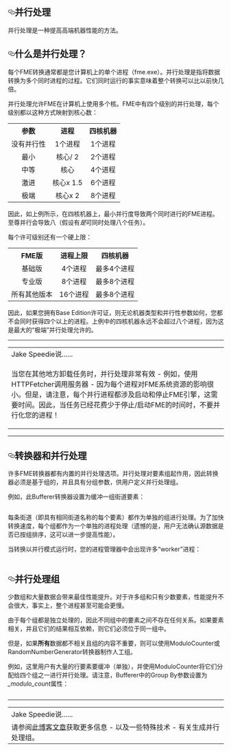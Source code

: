   <div id="readme" class="readme blob instapaper_body">
    <article class="markdown-body entry-content" itemprop="text"><h1><a id="user-content-parallel-processing" class="anchor" aria-hidden="true" href="https://github.com/safesoftware/FMETraining/blob/Desktop-Advanced-2018/DesktopAdvanced2WorkspaceDesign/2.19.ParallelProcessing.md#parallel-processing"><svg class="octicon octicon-link" viewBox="0 0 16 16" version="1.1" width="16" height="16" aria-hidden="true"><path fill-rule="evenodd" d="M4 9h1v1H4c-1.5 0-3-1.69-3-3.5S2.55 3 4 3h4c1.45 0 3 1.69 3 3.5 0 1.41-.91 2.72-2 3.25V8.59c.58-.45 1-1.27 1-2.09C10 5.22 8.98 4 8 4H4c-.98 0-2 1.22-2 2.5S3 9 4 9zm9-3h-1v1h1c1 0 2 1.22 2 2.5S13.98 12 13 12H9c-.98 0-2-1.22-2-2.5 0-.83.42-1.64 1-2.09V6.25c-1.09.53-2 1.84-2 3.25C6 11.31 7.55 13 9 13h4c1.45 0 3-1.69 3-3.5S14.5 6 13 6z"></path></svg></a><font style="vertical-align: inherit;"><font style="vertical-align: inherit;">并行处理</font></font></h1>
<p><font style="vertical-align: inherit;"><font style="vertical-align: inherit;">并行处理是一种提高高端机器性能的方法。</font></font></p>
<h2><a id="user-content-what-is-parallel-processing" class="anchor" aria-hidden="true" href="https://github.com/safesoftware/FMETraining/blob/Desktop-Advanced-2018/DesktopAdvanced2WorkspaceDesign/2.19.ParallelProcessing.md#what-is-parallel-processing"><svg class="octicon octicon-link" viewBox="0 0 16 16" version="1.1" width="16" height="16" aria-hidden="true"><path fill-rule="evenodd" d="M4 9h1v1H4c-1.5 0-3-1.69-3-3.5S2.55 3 4 3h4c1.45 0 3 1.69 3 3.5 0 1.41-.91 2.72-2 3.25V8.59c.58-.45 1-1.27 1-2.09C10 5.22 8.98 4 8 4H4c-.98 0-2 1.22-2 2.5S3 9 4 9zm9-3h-1v1h1c1 0 2 1.22 2 2.5S13.98 12 13 12H9c-.98 0-2-1.22-2-2.5 0-.83.42-1.64 1-2.09V6.25c-1.09.53-2 1.84-2 3.25C6 11.31 7.55 13 9 13h4c1.45 0 3-1.69 3-3.5S14.5 6 13 6z"></path></svg></a><font style="vertical-align: inherit;"><font style="vertical-align: inherit;">什么是并行处理？</font></font></h2>
<p><font style="vertical-align: inherit;"><font style="vertical-align: inherit;">每个FME转换通常都是您计算机上的单个进程（fme.exe）。</font><font style="vertical-align: inherit;">并行处理是指将数据转换为多个同时进程的过程。</font><font style="vertical-align: inherit;">它们同时运行的事实意味着整个转换可以比以前快几倍。</font></font></p>
<p><font style="vertical-align: inherit;"><font style="vertical-align: inherit;">并行处理允许FME在计算机上使用多个核。</font><font style="vertical-align: inherit;">FME中有四个级别的并行处理，每个级别都以这种方式映射到核心数：</font></font></p>
<table>
<tbody><tr><th><font style="vertical-align: inherit;"><font style="vertical-align: inherit;">参数</font></font></th><th><font style="vertical-align: inherit;"><font style="vertical-align: inherit;">进程</font></font></th><th><font style="vertical-align: inherit;"><font style="vertical-align: inherit;">四核机器</font></font></th></tr>
<tr><td align="center"><font style="vertical-align: inherit;"><font style="vertical-align: inherit;">没有并行性</font></font></td><td align="center"><font style="vertical-align: inherit;"><font style="vertical-align: inherit;">1个进程</font></font></td><td align="center"><font style="vertical-align: inherit;"><font style="vertical-align: inherit;">1个进程</font></font></td></tr>
<tr><td align="center"><font style="vertical-align: inherit;"><font style="vertical-align: inherit;">最小</font></font></td><td align="center"><font style="vertical-align: inherit;"><font style="vertical-align: inherit;">核心/ 2</font></font></td><td align="center"><font style="vertical-align: inherit;"><font style="vertical-align: inherit;">2个进程</font></font></td></tr>
<tr><td align="center"><font style="vertical-align: inherit;"><font style="vertical-align: inherit;">中等</font></font></td><td align="center"><font style="vertical-align: inherit;"><font style="vertical-align: inherit;">核心</font></font></td><td align="center"><font style="vertical-align: inherit;"><font style="vertical-align: inherit;">4个进程</font></font></td></tr>
<tr><td align="center"><font style="vertical-align: inherit;"><font style="vertical-align: inherit;">激进</font></font></td><td align="center"><font style="vertical-align: inherit;"><font style="vertical-align: inherit;">核心x 1.5</font></font></td><td align="center"><font style="vertical-align: inherit;"><font style="vertical-align: inherit;">6个进程</font></font></td></tr>
<tr><td align="center"><font style="vertical-align: inherit;"><font style="vertical-align: inherit;">极端</font></font></td><td align="center"><font style="vertical-align: inherit;"><font style="vertical-align: inherit;">核心x 2</font></font></td><td align="center"><font style="vertical-align: inherit;"><font style="vertical-align: inherit;">8个进程</font></font></td></tr>
</tbody></table>
<p><font style="vertical-align: inherit;"><font style="vertical-align: inherit;">因此，如上例所示，在四核机器上，最小并行度导致两个同时进行的FME进程。</font><font style="vertical-align: inherit;">至尊并行会导致八（假设有</font></font><em><font style="vertical-align: inherit;"><font style="vertical-align: inherit;">是</font></font></em><font style="vertical-align: inherit;"><font style="vertical-align: inherit;">可同时处理八个任务）。</font></font></p>
<p><font style="vertical-align: inherit;"><font style="vertical-align: inherit;">每个许可级别还有一个硬上限：</font></font></p>
<table>
<tbody><tr><th><font style="vertical-align: inherit;"><font style="vertical-align: inherit;">FME版</font></font></th><th><font style="vertical-align: inherit;"><font style="vertical-align: inherit;">进程上限</font></font></th><th><font style="vertical-align: inherit;"><font style="vertical-align: inherit;">四核机器</font></font></th></tr>
<tr><td align="center"><font style="vertical-align: inherit;"><font style="vertical-align: inherit;">基础版</font></font></td><td align="center"><font style="vertical-align: inherit;"><font style="vertical-align: inherit;">4个进程</font></font></td><td align="center"><font style="vertical-align: inherit;"><font style="vertical-align: inherit;">最多4个进程</font></font></td></tr>
<tr><td align="center"><font style="vertical-align: inherit;"><font style="vertical-align: inherit;">专业版</font></font></td><td align="center"><font style="vertical-align: inherit;"><font style="vertical-align: inherit;">8个进程</font></font></td><td align="center"><font style="vertical-align: inherit;"><font style="vertical-align: inherit;">最多8个进程</font></font></td></tr>
<tr><td align="center"><font style="vertical-align: inherit;"><font style="vertical-align: inherit;">所有其他版本</font></font></td><td align="center"><font style="vertical-align: inherit;"><font style="vertical-align: inherit;">16个进程</font></font></td><td align="center"><font style="vertical-align: inherit;"><font style="vertical-align: inherit;">最多8个进程</font></font></td></tr>
</tbody></table>
<p><font style="vertical-align: inherit;"><font style="vertical-align: inherit;">因此，如果您拥有Base Edition许可证，则无论机器类型和并行性参数如何，您都不会同时获得四个以上的进程。</font><font style="vertical-align: inherit;">上例中的四核机器永远不会超过八个进程，因为这是最大的“极端”并行处理允许的。</font></font></p>
<hr>
<table>
<tbody><tr>
<td>
<i></i><font style="vertical-align: inherit;"><font style="vertical-align: inherit;">
Jake Speedie说......
</font></font></td>
</tr>
<tr>
<td><font style="vertical-align: inherit;"><font style="vertical-align: inherit;">

当您在其他地方卸载任务时，并行处理非常有效 - 例如，使用HTTPFetcher调用服务器 - 因为每个进程对FME系统资源的影响很小。</font><font style="vertical-align: inherit;">但是，请注意，每个并行进程都涉及启动和停止FME引擎，这需要时间。</font><font style="vertical-align: inherit;">因此，当任务已经花费少于停止/启动FME的时间时，不要并行化您的进程！

</font></font></td>
</tr>
</tbody></table>
<hr>
<h2><a id="user-content-transformers-and-parallel-processing" class="anchor" aria-hidden="true" href="https://github.com/safesoftware/FMETraining/blob/Desktop-Advanced-2018/DesktopAdvanced2WorkspaceDesign/2.19.ParallelProcessing.md#transformers-and-parallel-processing"><svg class="octicon octicon-link" viewBox="0 0 16 16" version="1.1" width="16" height="16" aria-hidden="true"><path fill-rule="evenodd" d="M4 9h1v1H4c-1.5 0-3-1.69-3-3.5S2.55 3 4 3h4c1.45 0 3 1.69 3 3.5 0 1.41-.91 2.72-2 3.25V8.59c.58-.45 1-1.27 1-2.09C10 5.22 8.98 4 8 4H4c-.98 0-2 1.22-2 2.5S3 9 4 9zm9-3h-1v1h1c1 0 2 1.22 2 2.5S13.98 12 13 12H9c-.98 0-2-1.22-2-2.5 0-.83.42-1.64 1-2.09V6.25c-1.09.53-2 1.84-2 3.25C6 11.31 7.55 13 9 13h4c1.45 0 3-1.69 3-3.5S14.5 6 13 6z"></path></svg></a><font style="vertical-align: inherit;"><font style="vertical-align: inherit;">转换器和并行处理</font></font></h2>
<p><font style="vertical-align: inherit;"><font style="vertical-align: inherit;">许多FME转换器都有内置的并行处理选项。</font><font style="vertical-align: inherit;">并行处理对要素组起作用，因此转换器必须是基于组的，并且具有分组参数，供用户定义并行处理组。</font></font></p>
<p><font style="vertical-align: inherit;"><font style="vertical-align: inherit;">例如，此Bufferer转换器设置为缓冲一组街道要素：</font></font></p>
<p><a target="_blank" href="https://github.com/safesoftware/FMETraining/blob/Desktop-Advanced-2018/DesktopAdvanced2WorkspaceDesign/Images/Img2.042.ParallelProcessingBuffererExample.png"><img src="./Images/Img2.042.ParallelProcessingBuffererExample.png" alt="" style="max-width:100%;"></a></p>
<p><font style="vertical-align: inherit;"><font style="vertical-align: inherit;">每条街道（即具有相同街道名称的每个要素）都作为单独的组进行处理。</font><font style="vertical-align: inherit;">为了加快转换速度，每个组都作为一个单独的进程处理（遗憾的是，用户无法确认源数据是否已按组排序，这可以进一步提高性能）。</font></font></p>
<p><font style="vertical-align: inherit;"><font style="vertical-align: inherit;">当转换以并行模式运行时，您的进程管理器中会出现许多“worker”进程：</font></font></p>
<p><a target="_blank" href="https://github.com/safesoftware/FMETraining/blob/Desktop-Advanced-2018/DesktopAdvanced2WorkspaceDesign/Images/Img2.043.ParallelProcessingWorkers.png"><img src="./Images/Img2.043.ParallelProcessingWorkers.png" alt="" style="max-width:100%;"></a></p>
<h2><a id="user-content-parallel-processing-groups" class="anchor" aria-hidden="true" href="https://github.com/safesoftware/FMETraining/blob/Desktop-Advanced-2018/DesktopAdvanced2WorkspaceDesign/2.19.ParallelProcessing.md#parallel-processing-groups"><svg class="octicon octicon-link" viewBox="0 0 16 16" version="1.1" width="16" height="16" aria-hidden="true"><path fill-rule="evenodd" d="M4 9h1v1H4c-1.5 0-3-1.69-3-3.5S2.55 3 4 3h4c1.45 0 3 1.69 3 3.5 0 1.41-.91 2.72-2 3.25V8.59c.58-.45 1-1.27 1-2.09C10 5.22 8.98 4 8 4H4c-.98 0-2 1.22-2 2.5S3 9 4 9zm9-3h-1v1h1c1 0 2 1.22 2 2.5S13.98 12 13 12H9c-.98 0-2-1.22-2-2.5 0-.83.42-1.64 1-2.09V6.25c-1.09.53-2 1.84-2 3.25C6 11.31 7.55 13 9 13h4c1.45 0 3-1.69 3-3.5S14.5 6 13 6z"></path></svg></a><font style="vertical-align: inherit;"><font style="vertical-align: inherit;">并行处理组</font></font></h2>
<p><font style="vertical-align: inherit;"><font style="vertical-align: inherit;">少数组和大量数据会带来最佳性能提升。</font><font style="vertical-align: inherit;">对于许多组和只有少数要素，性能提升不会很大，事实上，整个进程甚至可能会更慢。</font></font></p>
<p><font style="vertical-align: inherit;"><font style="vertical-align: inherit;">由于每个组都是独立处理的，因此不同组中的要素之间不存在任何关系。</font><font style="vertical-align: inherit;">如果要素相关，并且它们的结果相互依赖，则它们必须位于同一组中。</font></font></p>
<p><font style="vertical-align: inherit;"><font style="vertical-align: inherit;">但是，如果</font></font><strong><font style="vertical-align: inherit;"><font style="vertical-align: inherit;">所有</font></font></strong><font style="vertical-align: inherit;"><font style="vertical-align: inherit;">数据都不相关且组的内容不重要，则可以使用ModuloCounter或RandomNumberGenerator转换器制作人工组。</font></font></p>
<p><font style="vertical-align: inherit;"><font style="vertical-align: inherit;">例如，这里用户有大量的行要素要缓冲（单独），并使用ModuloCounter将它们分配给四个组之一进行并行处理。</font><font style="vertical-align: inherit;">请注意，Bufferer中的Group By参数设置为</font></font><em><font style="vertical-align: inherit;"><font style="vertical-align: inherit;">_modulo_count</font></font></em><font style="vertical-align: inherit;"><font style="vertical-align: inherit;">属性：</font></font></p>
<p><a target="_blank" href="https://github.com/safesoftware/FMETraining/blob/Desktop-Advanced-2018/DesktopAdvanced2WorkspaceDesign/Images/Img2.044.ParallelProcessingModuloCount.png"><img src="./Images/Img2.044.ParallelProcessingModuloCount.png" alt="" style="max-width:100%;"></a></p>
<hr>
<table>
<tbody><tr>
<td>
<i></i><font style="vertical-align: inherit;"><font style="vertical-align: inherit;">
Jake Speedie说......
</font></font></td>
</tr>
<tr>
<td><font style="vertical-align: inherit;"><font style="vertical-align: inherit;">请参阅<a href="https://blog.safe.com/2016/12/parallel-processing-tips-evangelist159/" rel="nofollow">此博客文章</a>获取更多信息 - 以及一些特殊技术 - 有关生成并行处理组。
</font></font></td>
</tr>
</tbody></table>
</article>
  </div>
</body></html>
